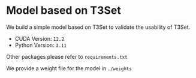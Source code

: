 # Model based on T3Set
We build a simple model based on T3Set to validate the usability of T3Set.

- CUDA Version: `12.2`
- Python Version: `3.11`

Other packages please refer to `requirements.txt`

We provide a weight file for the model in `./weights`